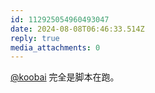 ```yaml
---
id: 112925054960493047
date: 2024-08-08T06:46:33.514Z
reply: true
media_attachments: 0
---
```


[@koobai](https://mastodon.social/@koobai) 完全是脚本在跑。

